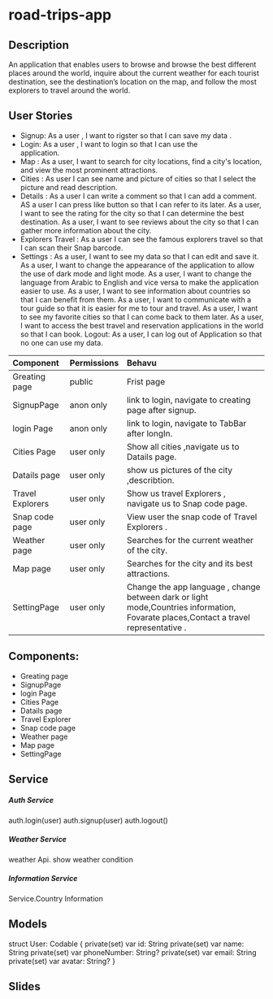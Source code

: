 # road-trips-app
## Description
An application that enables users to browse and browse the best different places around the world, inquire about the current weather for each tourist destination, see the destination’s location on the map, and follow the most explorers to travel around the world.

## User Stories
- Signup: As a user , I want to rigster so that I can save my data .
- Login: As a user , I want to login so that I can use the   
 application.
- Map : As a user, I want to search for city locations, find a city's location, and view the most prominent attractions.
- Cities : As user I can see name and picture of cities so that I select the picture and read description.
- Details :
As a user I can write a comment so that I can add a comment.
AS a user I can press like button so that I can refer to its later.
As a user, I want to see the rating for the city so that I can determine the best destination.
As a user, I want to see reviews about the city so that I can gather more information about the city.
- Explorers Travel :
As a user I can see the famous explorers travel so that I can scan their
 Snap barcode.
 - Settings :
 As a user, I want to see my data so that I can edit and save it.
As a user, I want to change the appearance of the application to allow the use of dark mode and light mode.
As a user, I want to change the language from Arabic to English and vice versa to make the application easier to use.
As a user, I want to see information about countries so that I can benefit from them.
As a user, I want to communicate with a tour guide so that it is easier for me to tour and travel.
As a user, I want to see my favorite cities so that I can come back to them later.
As a user, I want to access the best travel and reservation applications in the world so that I can book.
Logout: As a user, I can log out of Application so that no one  can use my data.

| Component        | Permissions | Behavu 
| :---             |     ---   |   :---    |
| Greating page    | public      | Frist page |
| SignupPage       | anon only   | link to login, navigate to creating page after signup.|
| login Page       | anon only   | link to login, navigate to TabBar after longIn.|
| Cities Page       |  user only | Show all cities  ,navigate us to Datails page.|
| Datails page |  user only |show us pictures of the city ,describtion.|
|Travel Explorers    |  user only | Show us travel Explorers , navigate us to Snap code page.|
| Snap code page      | user only   | View user the snap code of Travel Explorers .| 
| Weather page     | user only   | Searches for the current weather of the city.|
| Map page     | user only   | Searches for the city and its best attractions.|
| SettingPage      |  user only | Change the app language , change between dark or light mode,Countries information, Fovarate places,Contact a travel representative .|

## Components:
* Greating page
* SignupPage
* login Page
* Cities Page 
* Datails page
* Travel Explorer
*  Snap code page
*  Weather page
*  Map page
*  SettingPage 
## Service
##### Auth Service
auth.login(user)
auth.signup(user)
auth.logout()
##### Weather Service
weather Api. show weather condition
##### Information Service
Service.Country Information
## Models
struct User: Codable {
    private(set) var id: String
    private(set) var name: String
    private(set) var phoneNumber: String?
    private(set) var email: String
    private(set) var avatar: String?
}

## Slides








